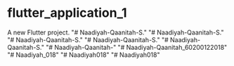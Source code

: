 # flutter_application_1

A new Flutter project.
"# Naadiyah-Qaanitah-S." 
"# Naadiyah-Qaanitah-S." 
"# Naadiyah-Qaanitah-S." 
"# Naadiyah-Qaanitah-S." 
"# Naadiyah-Qaanitah-S." 
"# Naadiyah-Qaanitah-" 
"# Naadiyah-Qaanitah_60200122018" 
"# Naadiyah_018" 
"# Naadiyah018" 
"# Naadiyah018" 
